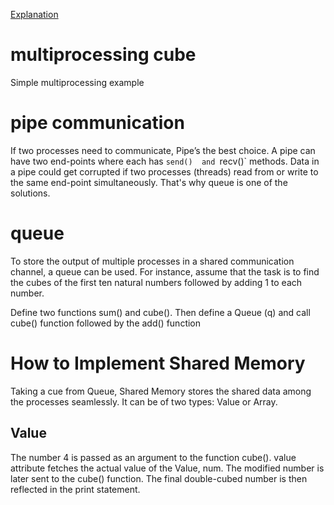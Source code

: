[Explanation](https://medium.com/fintechexplained/advanced-python-concurrency-and-parallelism-82e378f26ced)




# multiprocessing cube
Simple multiprocessing example


# pipe communication
If two processes need to communicate, Pipe’s the best choice. A pipe can have two end-points where each has `send() 
and `recv()` methods. Data in a pipe could get corrupted if two processes (threads) read from or write to the same 
end-point simultaneously. That's why queue is one of the solutions.

# queue
To store the output of multiple processes in a shared communication channel, a queue can be used. 
For instance, assume that the task is to find the cubes of the first ten natural numbers followed by adding 1 to each number.

Define two functions sum() and cube(). Then define a Queue (q) and call cube() function followed by the add() function


# How to Implement Shared Memory
Taking a cue from Queue, Shared Memory stores the shared data among the processes seamlessly. It can be of two types: Value or Array.


## Value
The number 4 is passed as an argument to the function cube(). value attribute fetches the actual value of the Value, num. The modified number is later sent to the cube() function. The final double-cubed number is then reflected in the print statement.